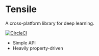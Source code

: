 # Tensile
A cross-platform library for deep learning.

[![CircleCI](https://circleci.com/gh/cmk/tensile.svg?style=shield&circle-token=5a9d53a59f23607afe7b34d19cce33f0657adc6e)](https://circleci.com/gh/cmk/tensile)

- Simple API
- Heavily property-driven
